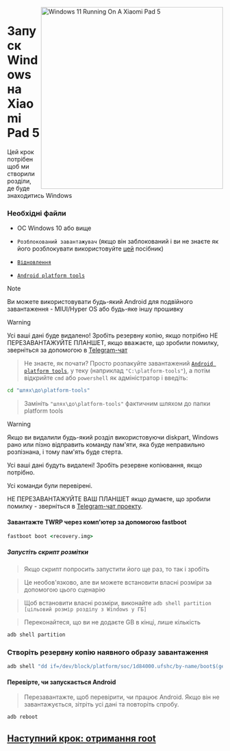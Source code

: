 <img align="right" src="https://raw.githubusercontent.com/erdilS/Port-Windows-11-Xiaomi-Pad-5/main/nabu.png" width="425" alt="Windows 11 Running On A Xiaomi Pad 5">


# Запуск Windows на Xiaomi Pad 5

Цей крок потрібен щоб ми створили розділи, де буде знаходитись Windows

### Необхідні файли

- ОС Windows 10 або вище

- ```Розблокований завантажувач``` (якщо він заблокований і ви не знаєте як його розблокувати використовуйте [цей](https://github.com/Ilya114/Port-Windows-11-Xiaomi-Pad-5/blob/main/guide/Ukrainian/unlock-bootloader-uk.md) посібник)

- [```Відновлення```](https://github.com/ArKT-7/twrp_device_xiaomi_nabu/releases/tag/mod-win)

- [```Android platform tools```](https://developer.android.com/studio/releases/platform-tools)

> [!NOTE]
> Ви можете використовувати будь-який Android для подвійного завантаження - MIUI/Hyper OS або будь-яке іншу прошивку

> [!WARNING]
> Усі ваші дані буде видалено! Зробіть резервну копію, якщо потрібно
> НЕ ПЕРЕЗАВАНТАЖУЙТЕ ПЛАНШЕТ, якщо вважаєте, що зробили помилку, зверніться за допомогою в [Telegram-чат](https://t.me/nabuwoa)

> Не знаєте, як почати? Просто розпакуйте завантажений [```Android platform tools```](http://developer.android.com/studio/release/platform-tools), у теку (наприклад ```"C:\platform-tools"```), а потім відкрийте `cmd` або `powershell` як адміністратор і введіть:

```cmd
cd "шлях\до\platform-tools"
```
> Замініть ```"шлях\до\platform-tools"``` фактичним шляхом до папки platform tools

> [!WARNING]
> Якщо ви видалили будь-який розділ використовуючи diskpart, Windows рано или пізно відправить команду пам'яти, яка буде неправильно розпізнана, і тому пам'ять буде стерта.
> 
> Усі ваші дані будуть видалені! Зробіть резервне копіювання, якщо потрібно.
> 
> Усі команди були перевірені.
>
> НЕ ПЕРЕЗАВАНТАЖУЙТЕ ВАШ ПЛАНШЕТ якщо думаєте, що зробили помилку - зверніться в [Telegram-чат проекту](https://t.me/nabuwoa).

#### Завантажте TWRP через комп'ютер за допомогою fastboot
```cmd
fastboot boot <recovery.img>
```

##### Запустіть скрипт розмітки
> Якщо скрипт попросить запустити його ще раз, то так і зробіть

> Це необов'язково, але ви можете встановити власні розміри за допомогою цього сценарію

> Щоб встановити власні розміри, виконайте ``adb shell partition [цільовий розмір розділу з Windows у ГБ]``

> Переконайтеся, що ви не додаєте GB в кінці, лише кількість
```cmd
adb shell partition
```

### Створіть резервну копію наявного образу завантаження 

```cmd
adb shell "dd if=/dev/block/platform/soc/1d84000.ufshc/by-name/boot$(getprop ro.boot.slot_suffix) of=/tmp/normal_boot.img" && adb pull /tmp/normal_boot.img
```

#### Перевірте, чи запускається Android 
> Перезавантажте, щоб перевірити, чи працює Android. Якщо він не завантажується, зітріть усі дані та повторіть спробу. 

```cmd
adb reboot
```

## [Наступний крок: отримання root](/guide/Ukrainian/2-rootguide-uk.md)
